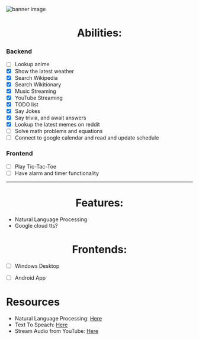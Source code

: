 ![banner image](resources/README/github%20banner%20image.png)


 <h1 align="center">Abilities:</h1>
   
### Backend
   - [ ] Lookup anime
   - [x] Show the latest weather
   - [x] Search Wikipedia
   - [x] Search Wikitionary
   - [x] Music Streaming
   - [x] YouTube Streaming
   - [x] TODO list
   - [x] Say Jokes
   - [x] Say trivia, and await answers
   - [x] Lookup the latest memes on reddit
   - [ ] Solve math problems and equations
   - [ ] Connect to google calendar and read and update schedule 

### Frontend
   - [ ] Play Tic-Tac-Toe
   - [ ] Have alarm and timer functionality

---

 <h1 align="center">Features:</h1>
 
 - Natural Language Processing
 - Google cloud tts?


<h1 align="center">Frontends:</h1>
 
 - [ ] Windows Desktop
 - [ ] Android App


<h1>Resources</h1>

  - Natural Language Processing: <a href="https://realpython.com/nltk-nlp-python/">Here</a>
  - Text To Speach: <a href="https://cloud.google.com/text-to-speech/">Here</a>
  - Stream Audio from YouTube: <a href="https://stackoverflow.com/questions/49354232/how-to-stream-audio-from-a-youtube-url-in-python-without-download/49354406#49354406">Here</a>
